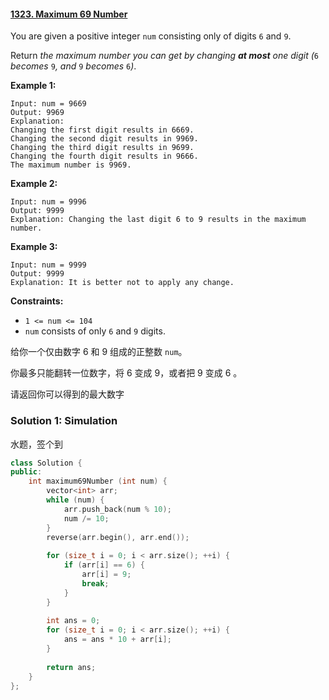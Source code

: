 #### [1323. Maximum 69 Number](https://leetcode.cn/problems/maximum-69-number/)

You are given a positive integer `num` consisting only of digits `6` and `9`.

Return *the maximum number you can get by changing **at most** one digit (*`6` *becomes* `9`*, and* `9` *becomes* `6`*)*.

 

**Example 1:**

```
Input: num = 9669
Output: 9969
Explanation: 
Changing the first digit results in 6669.
Changing the second digit results in 9969.
Changing the third digit results in 9699.
Changing the fourth digit results in 9666.
The maximum number is 9969.
```

**Example 2:**

```
Input: num = 9996
Output: 9999
Explanation: Changing the last digit 6 to 9 results in the maximum number.
```

**Example 3:**

```
Input: num = 9999
Output: 9999
Explanation: It is better not to apply any change.
```

 

**Constraints:**

- `1 <= num <= 104`
- `num` consists of only `6` and `9` digits.



给你一个仅由数字 6 和 9 组成的正整数 `num`。

你最多只能翻转一位数字，将 6 变成 9，或者把 9 变成 6 。

请返回你可以得到的最大数字



### Solution 1:  Simulation

水题，签个到

````c++
class Solution {
public:
    int maximum69Number (int num) {
        vector<int> arr;
        while (num) {
            arr.push_back(num % 10);
            num /= 10;
        }
        reverse(arr.begin(), arr.end());
        
        for (size_t i = 0; i < arr.size(); ++i) {
            if (arr[i] == 6) {
                arr[i] = 9;
                break;
            }
        }
        
        int ans = 0;
        for (size_t i = 0; i < arr.size(); ++i) {
            ans = ans * 10 + arr[i];
        }
        
        return ans;
    }
};
````

